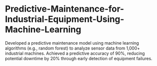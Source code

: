 # Predictive-Maintenance-for-Industrial-Equipment-Using-Machine-Learning
Developed a predictive maintenance model using machine learning algorithms (e.g., random forest) to analyze sensor data from 1,000+ industrial machines. Achieved a predictive accuracy of 90%, reducing potential downtime by 20% through early detection of equipment failures.
